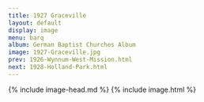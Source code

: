 ```yaml
---
title: 1927 Graceville
layout: default
display: image
menu: barq
album: German Baptist Churches Album
image: 1927-Graceville.jpg
prev: 1926-Wynnum-West-Mission.html
next: 1928-Holland-Park.html
---
```

{% include image-head.md %}
{% include image.html %}
